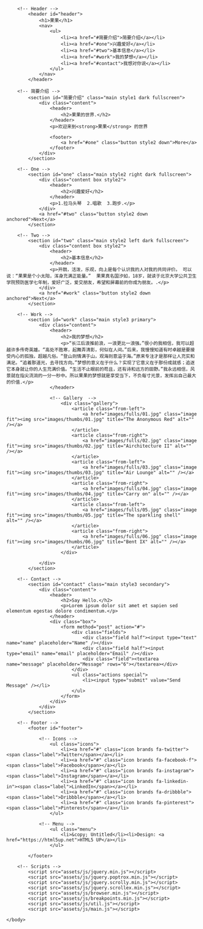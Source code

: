 <!DOCTYPE HTML>
<!--
	Big Picture by HTML5 UP
	html5up.net | @ajlkn
	Free for personal and commercial use under the CCA 3.0 license (html5up.net/license)
-->
<html>
	<head>
		<title>果果 by HTML5 UP</title>
		<meta charset="utf-8" />
		<meta name="viewport" content="width=device-width, initial-scale=1, user-scalable=no" />
		<link rel="stylesheet" href="assets/css/main.css" />
		<noscript><link rel="stylesheet" href="assets/css/noscript.css" /></noscript>
	</head>
	<body class="is-preload">

		<!-- Header -->
			<header id="header">
				<h1>果果</h1>
				<nav>
					<ul>
						<li><a href="#简要介绍">简要介绍</a></li>
						<li><a href="#one">兴趣爱好</a></li>
						<li><a href="#two">基本信息</a></li>
						<li><a href="#work">我的梦想</a></li>
						<li><a href="#contact">我想对你说</a></li>
					</ul>
				</nav>
			</header>

		<!-- 简要介绍 -->
			<section id="简要介绍" class="main style1 dark fullscreen">
				<div class="content">
					<header>
						<h2>果果的世界.</h2>
					</header>
					<p>欢迎来到<strong>果果</strong> 的世界 
				
					<footer>
						<a href="#one" class="button style2 down">More</a>
					</footer>
				</div>
			</section>

		<!-- One -->
			<section id="one" class="main style2 right dark fullscreen">
				<div class="content box style2">
					<header>
						<h2>兴趣爱好</h2>
					</header>
					<p>1.拉马头琴  2.唱歌  3.跑步.</p>
				</div>
				<a href="#two" class="button style2 down anchored">Next</a>
			</section>

		<!-- Two -->
			<section id="two" class="main style2 left dark fullscreen">
				<div class="content box style2">
					<header>
						<h2>基本信息</h2>
					</header>
					<p>开朗，活泼，乐观，向上是每个认识我的人对我的共同评价。 可以说：“果果是个小太阳，浑身充满正能量。”  果果真名国汐如，18岁，就读于北京大学公共卫生学院预防医学七年制，爱好广泛，爱交朋友，希望和屏幕前的你成为朋友。.</p>
				</div>
				<a href="#work" class="button style2 down anchored">Next</a>
			</section>

		<!-- Work -->
			<section id="work" class="main style3 primary">
				<div class="content">
					<header>
						<h2>我的梦想</h2>
						<p>“长江后浪推前浪，一浪更比一浪强。”很小的我相信，我可以超越许多传奇英雄。“高处不胜寒，起舞弄清影，何似在人间。”后来，我慢慢知道有时卓越是要接受内心的孤独，超越凡俗。“登山则情满于山，观海则意溢于海。”原来专注才是那样让人充实和满足。“追着那道光，去寻找方向。”梦想的意义在于什么？实现了它意义在于那份成就感；追逐它本身就让你的人生充满价值。“生活不止眼前的苟且，还有诗和远方的田野。”我永远相信，风景就在指尖流淌的一分一秒中。所以果果的梦想就是享受当下，不负每寸光景，发挥出自己最大的价值.</p>
					</header>

					<!-- Gallery  -->
						<div class="gallery">
							<article class="from-left">
								<a href="images/fulls/01.jpg" class="image fit"><img src="images/thumbs/01.jpg" title="The Anonymous Red" alt="" /></a>
							</article>
							<article class="from-right">
								<a href="images/fulls/02.jpg" class="image fit"><img src="images/thumbs/02.jpg" title="Airchitecture II" alt="" /></a>
							</article>
							<article class="from-left">
								<a href="images/fulls/03.jpg" class="image fit"><img src="images/thumbs/03.jpg" title="Air Lounge" alt="" /></a>
							</article>
							<article class="from-right">
								<a href="images/fulls/04.jpg" class="image fit"><img src="images/thumbs/04.jpg" title="Carry on" alt="" /></a>
							</article>
							<article class="from-left">
								<a href="images/fulls/05.jpg" class="image fit"><img src="images/thumbs/05.jpg" title="The sparkling shell" alt="" /></a>
							</article>
							<article class="from-right">
								<a href="images/fulls/06.jpg" class="image fit"><img src="images/thumbs/06.jpg" title="Bent IX" alt="" /></a>
							</article>
						</div>

				</div>
			</section>

		<!-- Contact -->
			<section id="contact" class="main style3 secondary">
				<div class="content">
					<header>
						<h2>Say Hello.</h2>
						<p>Lorem ipsum dolor sit amet et sapien sed elementum egestas dolore condimentum.</p>
					</header>
					<div class="box">
						<form method="post" action="#">
							<div class="fields">
								<div class="field half"><input type="text" name="name" placeholder="Name" /></div>
								<div class="field half"><input type="email" name="email" placeholder="Email" /></div>
								<div class="field"><textarea name="message" placeholder="Message" rows="6"></textarea></div>
							</div>
							<ul class="actions special">
								<li><input type="submit" value="Send Message" /></li>
							</ul>
						</form>
					</div>
				</div>
			</section>

		<!-- Footer -->
			<footer id="footer">

				<!-- Icons -->
					<ul class="icons">
						<li><a href="#" class="icon brands fa-twitter"><span class="label">Twitter</span></a></li>
						<li><a href="#" class="icon brands fa-facebook-f"><span class="label">Facebook</span></a></li>
						<li><a href="#" class="icon brands fa-instagram"><span class="label">Instagram</span></a></li>
						<li><a href="#" class="icon brands fa-linkedin-in"><span class="label">LinkedIn</span></a></li>
						<li><a href="#" class="icon brands fa-dribbble"><span class="label">Dribbble</span></a></li>
						<li><a href="#" class="icon brands fa-pinterest"><span class="label">Pinterest</span></a></li>
					</ul>

				<!-- Menu -->
					<ul class="menu">
						<li>&copy; Untitled</li><li>Design: <a href="https://html5up.net">HTML5 UP</a></li>
					</ul>

			</footer>

		<!-- Scripts -->
			<script src="assets/js/jquery.min.js"></script>
			<script src="assets/js/jquery.poptrox.min.js"></script>
			<script src="assets/js/jquery.scrolly.min.js"></script>
			<script src="assets/js/jquery.scrollex.min.js"></script>
			<script src="assets/js/browser.min.js"></script>
			<script src="assets/js/breakpoints.min.js"></script>
			<script src="assets/js/util.js"></script>
			<script src="assets/js/main.js"></script>

	</body>
</html>
